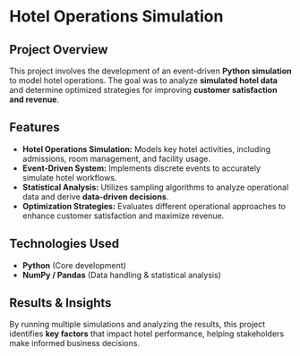 # Hotel Operations Simulation

## Project Overview
This project involves the development of an event-driven **Python simulation** to model hotel operations. The goal was to analyze **simulated hotel data** and determine optimized strategies for improving **customer satisfaction and revenue**.

## Features
- **Hotel Operations Simulation:** Models key hotel activities, including admissions, room management, and facility usage.
- **Event-Driven System:** Implements discrete events to accurately simulate hotel workflows.
- **Statistical Analysis:** Utilizes sampling algorithms to analyze operational data and derive **data-driven decisions**.
- **Optimization Strategies:** Evaluates different operational approaches to enhance customer satisfaction and maximize revenue.

## Technologies Used
- **Python** (Core development)
- **NumPy / Pandas** (Data handling & statistical analysis)

## Results & Insights
By running multiple simulations and analyzing the results, this project identifies **key factors** that impact hotel performance, helping stakeholders make informed business decisions.
